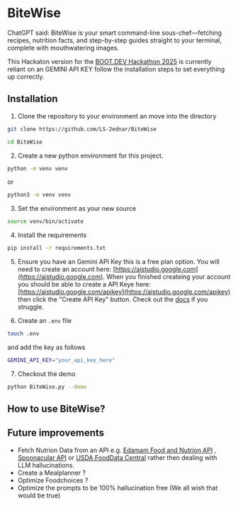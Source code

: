 # BiteWise
ChatGPT said: BiteWise is your smart command-line sous-chef—fetching recipes, nutrition facts, and step-by-step guides straight to your terminal, complete with mouthwatering images.

This Hackaton version for the [BOOT.DEV Hackathon 2025](https://blog.boot.dev/news/hackathon-2025/) is currently reliant on an GEMINI API KEY follow the installation steps to set everything up correctly.

## Installation

1. Clone the repository to your environment an move into the directory
```bash
git clone https://github.com/LS-2ednar/BiteWise
```
```bash
cd BiteWise
```

2. Create a new python environment for this project.
```bash
python -m venv venv
```

or

```bash
python3 -m venv venv
```

3. Set the environment as your new source
```bash
source venv/bin/activate
```

4. Install the requirements
```bash
pip install -r requirements.txt
```

5. Ensure you have an Gemini API Key this is a free plan option. You will need to create an account here: [https://aistudio.google.com](https://aistudio.google.com). When you finished createing your account you should be able to create a API Keye here: [https://aistudio.google.com/apikey](https://aistudio.google.com/apikey) then click the "Create API Key" button. Check out the [docs](https://ai.google.dev/gemini-api/docs/api-key?hl=en) if you struggle.

6. Create an ```.env``` file 
```bash
touch .env
```

and add the key as follows

```bash
GEMINI_API_KEY="your_api_key_here"
```

7. Checkout the demo
```bash
python BiteWise.py --demo
```
## How to use BiteWise?



## Future improvements
- Fetch Nutrion Data from an API e.g. [Edamam Food and Nutrion API](https://developer.edamam.com/edamam-docs-nutrition-api) , [Spoonacular API](https://spoonacular.com/food-api) or [USDA FoodData Central](https://fdc.nal.usda.gov/api-guide) rather then dealing with LLM hallucinations.
- Create a Mealplanner ?
- Optimize Foodchoices ?
- Optimize the prompts to be 100% hallucination free (We all wish that would be true)